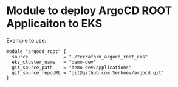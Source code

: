 # Module to deploy ArgoCD ROOT Applicaiton to EKS

Example to use:

```
module "argocd_root" {
  source             = "./terraform_argocd_root_eks"
  eks_cluster_name   = "demo-dev"
  git_source_path    = "demo-dev/applications"
  git_source_repoURL = "git@github.com:Serheev/argocd.git"
}
```